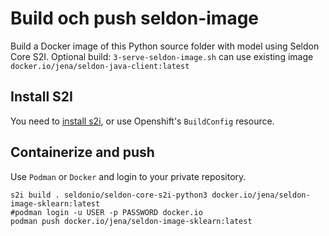 # Build och push seldon-image
Build a Docker image of this Python source folder with model using Seldon Core S2I. 
Optional build: `3-serve-seldon-image.sh` can use existing image `docker.io/jena/seldon-java-client:latest`

## Install S2I
You need to [install s2i](https://github.com/openshift/source-to-image#installation), or use Openshift's `BuildConfig` resource.

## Containerize and push
Use `Podman` or `Docker` and login to your private repository.
```shell
s2i build . seldonio/seldon-core-s2i-python3 docker.io/jena/seldon-image-sklearn:latest
#podman login -u USER -p PASSWORD docker.io
podman push docker.io/jena/seldon-image-sklearn:latest
```
